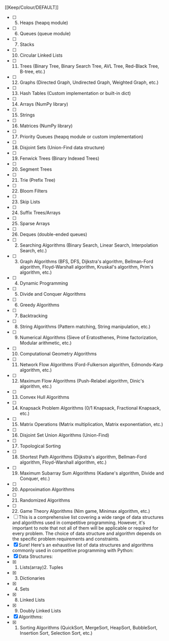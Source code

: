 [[Keep/Colour/DEFAULT]] 

- [ ] 5. Heaps (heapq module)
- [ ] 6. Queues (queue module)
- [ ] 7. Stacks
- [ ] 10. Circular Linked Lists
- [ ] 11. Trees (Binary Tree, Binary Search Tree, AVL Tree, Red-Black Tree, B-tree, etc.)
- [ ] 12. Graphs (Directed Graph, Undirected Graph, Weighted Graph, etc.)
- [ ] 13. Hash Tables (Custom implementation or built-in dict)
- [ ] 14. Arrays (NumPy library)
- [ ] 15. Strings
- [ ] 16. Matrices (NumPy library)
- [ ] 17. Priority Queues (heapq module or custom implementation)
- [ ] 18. Disjoint Sets (Union-Find data structure)
- [ ] 19. Fenwick Trees (Binary Indexed Trees)
- [ ] 20. Segment Trees
- [ ] 21. Trie (Prefix Tree)
- [ ] 22. Bloom Filters
- [ ] 23. Skip Lists
- [ ] 24. Suffix Trees/Arrays
- [ ] 25. Sparse Arrays
- [ ] 26. Deques (double-ended queues)
- [ ] 2. Searching Algorithms (Binary Search, Linear Search, Interpolation Search, etc.)
- [ ] 3. Graph Algorithms (BFS, DFS, Dijkstra's algorithm, Bellman-Ford algorithm, Floyd-Warshall algorithm, Kruskal's algorithm, Prim's algorithm, etc.)
- [ ] 4. Dynamic Programming
- [ ] 5. Divide and Conquer Algorithms
- [ ] 6. Greedy Algorithms
- [ ] 7. Backtracking
- [ ] 8. String Algorithms (Pattern matching, String manipulation, etc.)
- [ ] 9. Numerical Algorithms (Sieve of Eratosthenes, Prime factorization, Modular arithmetic, etc.)
- [ ] 10. Computational Geometry Algorithms
- [ ] 11. Network Flow Algorithms (Ford-Fulkerson algorithm, Edmonds-Karp algorithm, etc.)
- [ ] 12. Maximum Flow Algorithms (Push-Relabel algorithm, Dinic's algorithm, etc.)
- [ ] 13. Convex Hull Algorithms
- [ ] 14. Knapsack Problem Algorithms (0/1 Knapsack, Fractional Knapsack, etc.)
- [ ] 15. Matrix Operations (Matrix multiplication, Matrix exponentiation, etc.)
- [ ] 16. Disjoint Set Union Algorithms (Union-Find)
- [ ] 17. Topological Sorting
- [ ] 18. Shortest Path Algorithms (Dijkstra's algorithm, Bellman-Ford algorithm, Floyd-Warshall algorithm, etc.)
- [ ] 19. Maximum Subarray Sum Algorithms (Kadane's algorithm, Divide and Conquer, etc.)
- [ ] 20. Approximation Algorithms
- [ ] 21. Randomized Algorithms
- [ ] 22. Game Theory Algorithms (Nim game, Minimax algorithm, etc.)
- [ ] This is a comprehensive list covering a wide range of data structures and algorithms used in competitive programming. However, it's important to note that not all of them will be applicable or required for every problem. The choice of data structure and algorithm depends on the specific problem requirements and constraints.
- [X] Sure! Here's an exhaustive list of data structures and algorithms commonly used in competitive programming with Python:
- [X] Data Structures:
- [X] 1. Lists(array)2. Tuples
- [X] 3. Dictionaries
- [X] 4. Sets
- [X] 8. Linked Lists
- [X] 9. Doubly Linked Lists
- [X] Algorithms:
- [X] 1. Sorting Algorithms (QuickSort, MergeSort, HeapSort, BubbleSort, Insertion Sort, Selection Sort, etc.)
